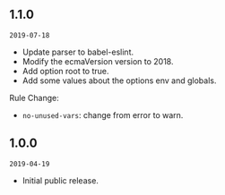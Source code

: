 ## 1.1.0

`2019-07-18`

* Update parser to babel-eslint.
* Modify the ecmaVersion version to 2018.
* Add option root to true.
* Add some values about the options env and globals.

Rule Change:

  * `no-unused-vars`: change from error to warn.

## 1.0.0

`2019-04-19`

* Initial public release.
